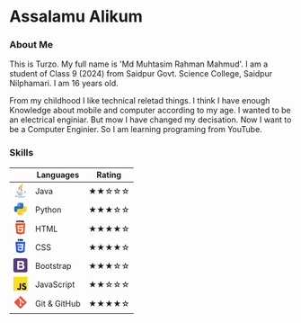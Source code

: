 # Assalamu Alikum

### About Me

<p> This is Turzo. My full name is 'Md Muhtasim Rahman Mahmud'. I am a student of Class 9 (2024) from Saidpur Govt. Science College, Saidpur Nilphamari. I am 16 years old. </p>
<p> From my childhood I like technical reletad things. I think I have enough Knowledge about mobile and computer according to my age. I wanted to be an electrical enginiar. But mow I have changed my decisation. Now I want to be a Computer Enginier. So I am learning programing from YouTube. </p>

### Skills

|                                                         | Languages    | Rating |
| ------------------------------------------------------- | ------------ | ------ |
| <img src="images/java.svg" style="height: 25px;">       | Java         | ★★☆☆☆  |
| <img src="images/python.svg" style="height: 25px;">     | Python       | ★★★☆☆  |
| <img src="images/html.svg" style="height: 25px;">       | HTML         | ★★★★☆  |
| <img src="images/css.svg" style="height: 25px;">        | CSS          | ★★★★☆  |
| <img src="images/bootstrap.svg" style="height: 25px;">  | Bootstrap    | ★★★☆☆  |
| <img src="images/javascript.svg" style="height: 25px;"> | JavaScript   | ★★☆☆☆  |
| <img src="images/git.svg" style="height: 25px;">        | Git & GitHub | ★★★★☆  |
